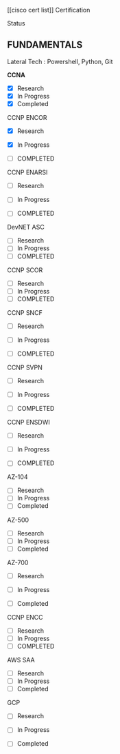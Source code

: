 
[[cisco cert list]]
Certification

Status

## FUNDAMENTALS

Lateral Tech : Powershell, Python, Git

**CCNA**

- [x] Research
- [x] In Progress
- [x] Completed

CCNP ENCOR
- [x] Research
- [x] In Progress
- [ ] COMPLETED 


CCNP ENARSI 
- [ ] Research
- [ ] In Progress
- [ ] COMPLETED 


DevNET ASC
- [ ] Research
- [ ] In Progress
- [ ] COMPLETED

CCNP SCOR
- [ ] Research
- [ ] In Progress 
- [ ] COMPLETED 

CCNP SNCF
- [ ] Research
- [ ] In Progress
- [ ] COMPLETED


CCNP SVPN
- [ ] Research
- [ ] In Progress
- [ ] COMPLETED


CCNP ENSDWI
- [ ] Research
- [ ] In Progress
- [ ] COMPLETED


AZ-104
- [ ] Research
- [ ] In Progress
- [ ] Completed

AZ-500
- [ ] Research
- [ ] In Progress
- [ ] Completed

AZ-700
- [ ] Research
- [ ] In Progress
- [ ] Completed


CCNP ENCC
- [ ] Research
- [ ] In Progress
- [ ] COMPLETED

AWS SAA
- [ ] Research
- [ ] In Progress
- [ ] Completed

GCP
- [ ] Research
- [ ] In Progress
- [ ] Completed







